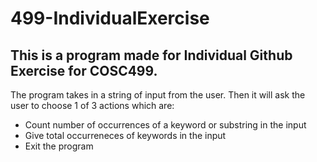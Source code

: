 # 499-IndividualExercise

## This is a program made for Individual Github Exercise for COSC499. 

The program takes in a string of input from the user. 
Then it will ask the user to choose 1 of 3 actions which are:
  - Count number of occurrences of a keyword or substring in the input
  - Give total occurreneces of keywords in the input
  - Exit the program
